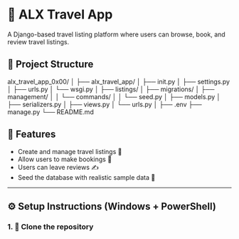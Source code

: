 # 🧳 ALX Travel App

A Django-based travel listing platform where users can browse, book, and review travel listings.

## 📁 Project Structure

alx_travel_app_0x00/
│
├── alx_travel_app/
│ ├── init.py
│ ├── settings.py
│ ├── urls.py
│ └── wsgi.py
│
├── listings/
│ ├── migrations/
│ ├── management/
│ │ └── commands/
│ │ └── seed.py
│ ├── models.py
│ ├── serializers.py
│ ├── views.py
│ └── urls.py
│
├── .env
├── manage.py
└── README.md

## 🚀 Features

- Create and manage travel listings 🏡
- Allow users to make bookings 📆
- Users can leave reviews ✍️
- Seed the database with realistic sample data 🧪

---

## ⚙️ Setup Instructions (Windows + PowerShell)

### 1. 🔁 Clone the repository

```powershell: git clone https://github.com/YOUR_USERNAME/alx_travel_app_0x00.git
